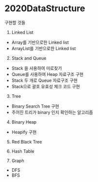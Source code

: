 # 2020DataStructure

구현할 것들
 1. Linked List
  - Array를 기반으로한 Linked list
  - ArrayList를 기반으로한 Linked list
  
 2. Stack and Queue
  - Stack 을 사용하여 미로찾기
  - Queue를 사용하여 Heap 자료구조 구현
  - Stack 두 개로 Queue 자료구조 구현 
  - Stack으로 괄호 유효성 체크 코드 구현
 
 3. Tree
  - Binary Search Tree 구현
  - 주어진 트리가 binary 인지 확인하는 알고리즘
  
 4. Binary Heap
  - Heapify  구현
 
 5. Red Black Tree
 
 6. Hash Table
 
 7. Graph
   - DFS
   - BFS
   
  
